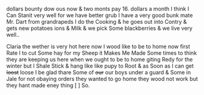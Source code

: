 dollars bounty dow ous now & two monts pay 16. dollars a month  I think I Can Stanit very well for we have better grub I have a very good bunk mate Mr. Dart from grandrapeds I do the Cooking & he goes out into Contry & gets new potatoes ions & Milk & we pick Some blackberries & we live very well..  

Claria the wether is very hot here now I wood like to be to home now first Rate I to cut Some hay for my Sheep it Makes Me Made Some times to think they are keeping us here when we ought to be to home giting Redy for the winter  but I Shale Stick & hang like like pupy to Root & as Soon as I can get ~~loost~~ loose I be glad  thare Some of ~~our~~ our boys under a guard & Some in Jale for not obaying orders they wanted to go home they wood not work but they hant made eney thing [ ] So.